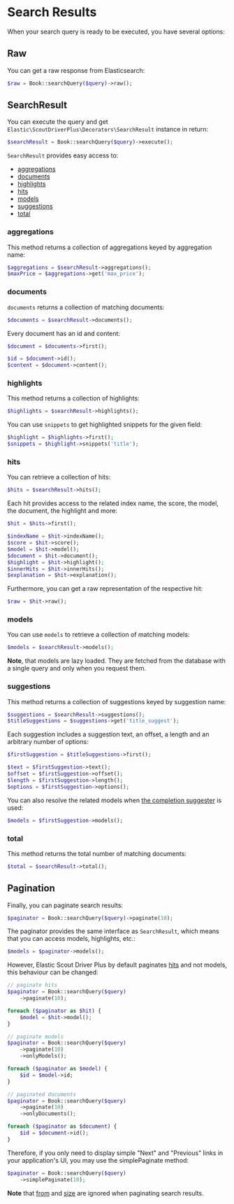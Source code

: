 # Search Results

When your search query is ready to be executed, you have several options:

## Raw

You can get a raw response from Elasticsearch:

 ```php
$raw = Book::searchQuery($query)->raw();
 ```

## SearchResult

You can execute the query and get `Elastic\ScoutDriverPlus\Decorators\SearchResult` instance in return:

```php
$searchResult = Book::searchQuery($query)->execute();
```

`SearchResult` provides easy access to:

* [aggregations](#aggregations)
* [documents](#documents)
* [highlights](#highlights)
* [hits](#hits)
* [models](#models)
* [suggestions](#suggestions)
* [total](#total)

### aggregations

This method returns a collection of aggregations keyed by aggregation name:

```php
$aggregations = $searchResult->aggregations();
$maxPrice = $aggregations->get('max_price');
```

### documents

`documents` returns a collection of matching documents:

```php
$documents = $searchResult->documents();
```

Every document has an id and content:

```php
$document = $documents->first();

$id = $document->id();
$content = $document->content();
```

### highlights

This method returns a collection of highlights:

```php
$highlights = $searchResult->highlights();
```

You can use `snippets` to get highlighted snippets for the given field:

```php
$highlight = $highlights->first();
$snippets = $highlight->snippets('title');
```

### hits

You can retrieve a collection of hits:

```php
$hits = $searchResult->hits();
```

Each hit provides access to the related index name, the score, the model, the document, the highlight and more:

```php
$hit = $hits->first();

$indexName = $hit->indexName();
$score = $hit->score();
$model = $hit->model();
$document = $hit->document();
$highlight = $hit->highlight();
$innerHits = $hit->innerHits();
$explanation = $hit->explanation();
```

Furthermore, you can get a raw representation of the respective hit:

```php
$raw = $hit->raw();
```

### models

You can use `models` to retrieve a collection of matching models:

```php
$models = $searchResult->models();
```

**Note**, that models are lazy loaded. They are fetched from the database with a single query and only when you request them.

### suggestions

This method returns a collection of suggestions keyed by suggestion name:

```php
$suggestions = $searchResult->suggestions();
$titleSuggestions = $suggestions->get('title_suggest');
```

Each suggestion includes a suggestion text, an offset, a length and an arbitrary number of options:

```php
$firstSuggestion = $titleSuggestions->first();

$text = $firstSuggestion->text();
$offset = $firstSuggestion->offset();
$length = $firstSuggestion->length();
$options = $firstSuggestion->options();
```

You can also resolve the related models when [the completion suggester](https://www.elastic.co/guide/en/elasticsearch/reference/current/search-suggesters.html#completion-suggester) is used:

```php
$models = $firstSuggestion->models();
```

### total

This method returns the total number of matching documents:

```php
$total = $searchResult->total();
```

## Pagination

Finally, you can paginate search results:

```php
$paginator = Book::searchQuery($query)->paginate(10);
```

The paginator provides the same interface as `SearchResult`, which means that you can access models, highlights, etc.:

```php
$models = $paginator->models();
```

However, Elastic Scout Driver Plus by default paginates [hits](#hits) and not models, this behaviour can be changed:

```php
// paginate hits
$paginator = Book::searchQuery($query)
    ->paginate(10);

foreach ($paginator as $hit) {
    $model = $hit->model();
}

// paginate models
$paginator = Book::searchQuery($query)
    ->paginate(10)
    ->onlyModels();

foreach ($paginator as $model) {
    $id = $model->id;
}

// paginated documents
$paginator = Book::searchQuery($query)
    ->paginate(10)
    ->onlyDocuments();

foreach ($paginator as $document) {
    $id = $document->id();
}
```
Therefore, if you only need to display simple "Next" and "Previous" links in your application's UI, you may use the simplePaginate method:
```php
$paginator = Book::searchQuery($query)
    ->simplePaginate(10);
```

**Note** that [from](available-methods.md#from) and [size](available-methods.md#size) are ignored when paginating search results.
